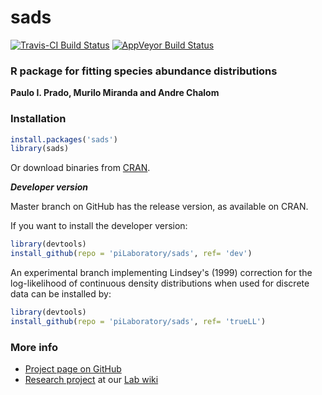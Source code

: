 # sads
[![Travis-CI Build Status](https://travis-ci.org/piLaboratory/sads.svg?branch=master)](https://travis-ci.org/piLaboratory/sads)
[![AppVeyor Build Status](https://ci.appveyor.com/api/projects/status/github/piLaboratory/sads?branch=master&svg=true)](https://ci.appveyor.com/project/piLaboratory/sads)

### R package for fitting species abundance distributions

**Paulo I. Prado, Murilo Miranda and Andre Chalom**

### Installation

```r
install.packages('sads')
library(sads)
```
Or download binaries from [CRAN](https://cran.r-project.org/package=sads).

***Developer version***

Master branch on GitHub has the release version, as available on CRAN. 

If you want to install the developer version: 

```r
library(devtools)
install_github(repo = 'piLaboratory/sads', ref= 'dev')
```

An experimental branch implementing Lindsey's (1999) correction for the log-likelihood
of continuous density distributions when used for discrete data can be installed by:

```r
library(devtools)
install_github(repo = 'piLaboratory/sads', ref= 'trueLL')
```


### More info
  - [Project page on GitHub](http://piLaboratory.github.io/sads/)
  - [Research project](http://ecologia.ib.usp.br/let/doku.php?id=engl:projects:sads) at our [Lab wiki](http://ecologia.ib.usp.br/let)

